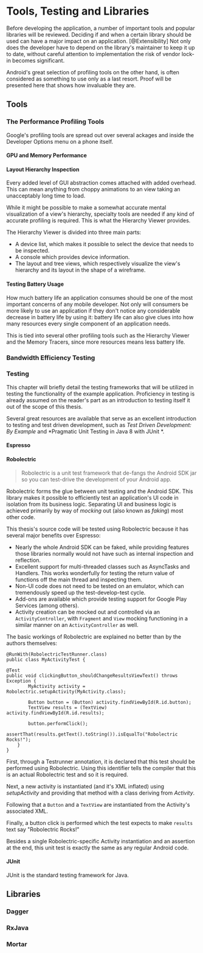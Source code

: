 
# Tools, Testing and Libraries

Before developing the application, a number of important tools and popular libraries will be reviewed.
Deciding if and when a certain library should be used can have a major impact on an application. [@Extensibility]
Not only does the developer have to depend on the library's maintainer to keep it up to date, without careful attention to implementation the risk of vendor lock-in becomes significant.

Android's great selection of profiling tools on the other hand, is often considered as something to use only as a last resort. Proof will be presented here that shows how invaluable they are.

## Tools

### The Performance Profiling Tools

Google's profiling tools are spread out over several ackages and inside the Developer Options menu on a phone itself.

#### GPU and Memory Performance

#### Layout Hierarchy Inspection

Every added level of GUI abstraction comes attached with added overhead. This can mean anything from choppy animations to an view taking an unacceptably long time to load.

While it might be possible to make a somewhat accurate mental visualization of a view's hierarchy, specialty tools are needed if any kind of accurate profiling is required. This is what the Hierarchy Viewer provides.

The Hierarchy Viewer is divided into three main parts:

* A device list, which makes it possible to select the device that needs to be inspected.
* A console which provides device information.
* The layout and tree views, which respectively visualize the view's hierarchy and its layout in the shape of a wireframe.

#### Testing Battery Usage

How much battery life an application consumes should be one of the most important concerns of any mobile developer. Not only will consumers be more likely to use an application if they don't notice any considerable decrease in battery life by using it: battery life can also give clues into how many resources every single component of an application needs.

This is tied into several other profiling tools such as the Hierarchy Viewer and the Memory Tracers, since more resources means less battery life.

### Bandwidth Efficiency Testing

### Testing

This chapter will briefly detail the testing frameworks that will be utilized in testing the functionality of the example application. Proficiency in testing is already assumed on the reader's part as an introduction to testing itself it out of the scope of this thesis.

Several great resources are available that serve as an excellent introduction to testing and test driven development, such as *Test Driven Development: By Example* and *Pragmatic Unit Testing in Java 8 with JUnit *.

#### Espresso

#### Robolectric

>Robolectric is a unit test framework that de-fangs the Android SDK jar so you can test-drive the development of your Android app.

Robolectric forms the glue between unit testing and the Android SDK. This library makes it possible to efficiently test an application's UI code in isolation from its business logic. Separating UI and business logic is achieved primarily by way of *mocking* out (also known as *faking*) most other code.

This thesis's source code will be tested using Robolectric because it has several major benefits over Espresso:

* Nearly the whole Android SDK can be faked, while providing features those libraries normally would not have such as internal inspection and reflection.
* Excellent support for multi-threaded classes such as AsyncTasks and Handlers. This works wonderfully for testing the return value of functions off the main thread and inspecting them.
* Non-UI code does not need to be tested on an emulator, which can tremendously speed up the test-develop-test cycle.
* Add-ons are available which provide testing support for Google Play Services (among others).
* Activity creation can be mocked out and controlled via an `ActivityController`, with `Fragment` and `View` mocking functioning in a similar manner on an `ActivityController` as well.  

The basic workings of Robolectric are explained no better than by the authors themselves:

    @RunWith(RobolectricTestRunner.class)
    public class MyActivityTest {

    @Test
    public void clickingButton_shouldChangeResultsViewText() throws Exception {
            MyActivity activity = Robolectric.setupActivity(MyActivity.class);

            Button button = (Button) activity.findViewById(R.id.button);
            TextView results = (TextView) activity.findViewById(R.id.results);

            button.performClick();
            assertThat(results.getText().toString()).isEqualTo("Robolectric Rocks!");
        }
    }

First, through a Testrunner annotation, it is declared that this test should be performed using Robolectric. Using this identifier tells the compiler that this is an actual Robolectric test and so it is required.

Next, a new activity is instantiated (and it's XML inflated) using *setupActivity* and providing that method with a class deriving from *Activity*.

Following that a `Button` and a `TextView` are instantiated from the Activity's associated XML.

Finally, a button click is performed which the test expects to make `results` text say "Robolectric Rocks!"

Besides a single Robolectric-specific Activity instantiation and an assertion at the end, this unit test is exactly the same as any regular Android code.

#### JUnit

JUnit is the standard testing framework for Java.

## Libraries

### Dagger

### RxJava

### Mortar
